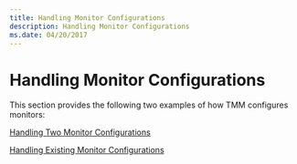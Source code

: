 ```yaml
---
title: Handling Monitor Configurations
description: Handling Monitor Configurations
ms.date: 04/20/2017
---
```


# Handling Monitor Configurations


This section provides the following two examples of how TMM configures monitors:

[Handling Two Monitor Configurations](handling-two-monitor-configurations.md)

[Handling Existing Monitor Configurations](handling-existing-monitor-configurations.md)

 

 





